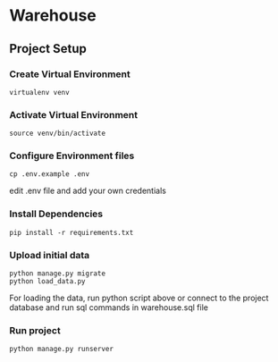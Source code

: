 # Warehouse

## Project Setup
### Create Virtual Environment
```virtualenv venv```

### Activate Virtual Environment
```source venv/bin/activate```

### Configure Environment files
```cp .env.example .env```

edit .env file and add your own credentials

### Install Dependencies
```pip install -r requirements.txt```

### Upload initial data
```
python manage.py migrate
python load_data.py  
```
For loading the data, run python script above or connect to the project database and run 
sql commands in warehouse.sql file

### Run project
```
python manage.py runserver
```
